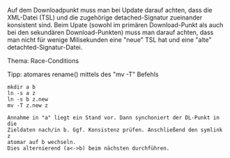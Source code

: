 Auf dem Downloadpunkt muss man bei Update darauf achten, dass die XML-Datei
(TSL) und die zugehörige detached-Signatur zueinander konsistent sind. Beim
Upate (sowohl im primären Download-Punkt als auch bei den sekundären
Download-Punkten) muss man darauf achten, dass man nicht für wenige
Milisekunden eine "neue" TSL hat und eine "alte" detachted-Signatur-Datei.

Thema: Race-Conditions


Tipp: atomares rename() mittels des "mv -T" Befehls

    mkdir a b
    ln -s a z
    ln -s b z.new
    mv -T z.new z

    Annahme in "a" liegt ein Stand vor. Dann synchoniert der DL-Punkt in die
    Zieldaten nach/in b. Ggf. Konsistenz prüfen. Anschließend den symlink z
    atomar auf b wechseln.
    Dies alternierend (a<->b) beim nächsten durchführen.

